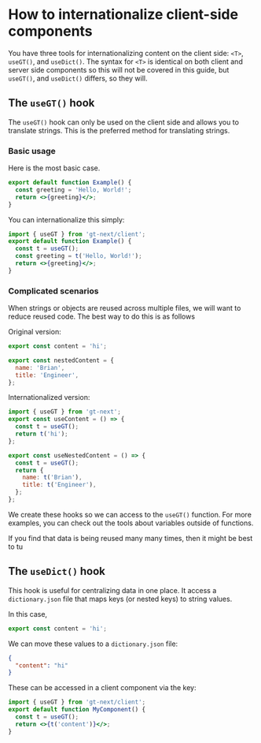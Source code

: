 # How to internationalize client-side components

You have three tools for internationalizing content on the client side: `<T>`, `useGT()`, and `useDict()`.
The syntax for `<T>` is identical on both client and server side components so this will not be covered in this guide, but `useGT()`, and `useDict()` differs, so they will.

## The `useGT()` hook

The `useGT()` hook can only be used on the client side and allows you to translate strings.
This is the preferred method for translating strings.

### Basic usage

Here is the most basic case.

```jsx
export default function Example() {
  const greeting = 'Hello, World!';
  return <>{greeting}</>;
}
```

You can internationalize this simply:

```jsx
import { useGT } from 'gt-next/client';
export default function Example() {
  const t = useGT();
  const greeting = t('Hello, World!');
  return <>{greeting}</>;
}
```

### Complicated scenarios

When strings or objects are reused across multiple files, we will want to reduce reused code.
The best way to do this is as follows

Original version:

```jsx
export const content = 'hi';

export const nestedContent = {
  name: 'Brian',
  title: 'Engineer',
};
```

Internationalized version:

```jsx
import { useGT } from 'gt-next';
export const useContent = () => {
  const t = useGT();
  return t('hi');
};

export const useNestedContent = () => {
  const t = useGT();
  return {
    name: t('Brian'),
    title: t('Engineer'),
  };
};
```

We create these hooks so we can access to the `useGT()` function.
For more examples, you can check out the tools about variables outside of functions.

If you find that data is being reused many many times, then it might be best to tu

## The `useDict()` hook

This hook is useful for centralizing data in one place.
It access a `dictionary.json` file that maps keys (or nested keys) to string values.

In this case,

```jsx
export const content = 'hi';
```

We can move these values to a `dictionary.json` file:

```json
{
  "content": "hi"
}
```

These can be accessed in a client component via the key:

```jsx
import { useGT } from 'gt-next/client';
export default function MyComponent() {
  const t = useGT();
  return <>{t('content')}</>;
}
```
